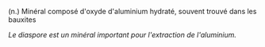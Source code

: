 (n.) Minéral composé d'oxyde d'aluminium hydraté, souvent trouvé dans les bauxites

*Le diaspore est un minéral important pour l'extraction de l'aluminium.*